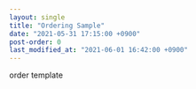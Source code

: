 ```yaml
---
layout: single
title: "Ordering Sample"
date: "2021-05-31 17:15:00 +0900"
post-order: 0
last_modified_at: "2021-06-01 16:42:00 +0900"
---
```


order template